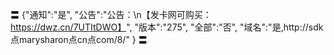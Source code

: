 〓
{"通知":"是",
"公告":"公告：\n【发卡网可购买：https://dwz.cn/7UTItDWO】",
"版本":"275",
"全部":"否",
"域名":"是,http://sdk点marysharon点cn点com/8/"
}
〓

